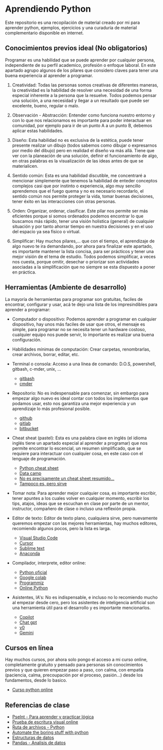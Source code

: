 # Aprendiendo Python

Este repositorio es una recopilación de material creado por mi para aprender python, ejemplos, ejercicios y una curaduria de material complementario disponible en internet.

## Conocimientos previos ideal (No obligatorios)

Programar es una habilidad que se puede aprender por cualquier persona, independiente de su perfil academico, profesión o enfoque laboral. En este apartado agrupo algunos de los pilares que considero claves para tener una buena experiencia al aprender a programar.

1. Creatividad: Todas las personas somos creativas de diferentes maneras, la creatividad es la habilidad de resolver una necesidad de una forma especial inherente a la persona que la resuelve. Todos podemos pensar una solución, a una necesidad y llegar a un resultado que puede ser excelente, bueno, regular o malo.

2. Observación - Abstracción: Entender como funciona nuestro entorno y con lo que nos relacionamos es importante para poder interactuar en comunidad, por ejemplo para ir de un punto A a un punto B, debemos aplicar estas habilidades.

3. Diseño: Esta habilidad no es exclusiva de la estética, puede tener presente realizar un dibujo (todos sabemos como dibujar o expresarnos por medio del dibujo) pero en realidad el diseño va más allá. Tiene que ver con la planeación de una solución, definir el funcionamiento de algo, en otras palabras es la visualización de las ideas antes de que se materialicen.

4. Sentido común: Esta es una habilidad discutible, me concentraré a mencionar simplemente que tenemos la habilidad de enteder conceptos complejos casi que por instinto o experiencia, algo muy sencillo aprendemos que el fuego quema y no es necesario recordarlo, el sentido común nos permite proteger la vida, tomar buenas decisiones, tener éxito en las interacciones con otras personas.

5. Orden: Organizar, ordenar, clasificar. Este pilar nos permite ser más eficientes porque si somos ordenados podemos encontrar lo que buscamos más rápido, tener una visión holistica (general) de cualquier situación y por tanto ahorrar tiempo en nuestra decisiones y en el uso del espacio ya sea fisico o virtual.

6. Simplificar: Hay muchos pilares,... que con el tiempo, el aprendizaje de algo nuevo te ira demandando, por ahora para finalizar este apartado, es importante mantener la lista concisa, para ser prácticos y tener una mejor visión de el tema de estudio. Todos podemos simplificar, a veces nos cuesta, porque omitir, desechar o priorizar son actividades asociadas a la simplificación que no siempre se esta dispuesto a poner en práctica.

## Herramientas (Ambiente de desarrollo)

La mayoría de herramientas para programar son gratuitas, faciles de encontrar, configurar y usar, acá te dejo una lista de los impresindibles para aprender a programar:

- Computador o dispositivo: Podemos aprender a programar en cualquier dispositivo, hay unos más faciles de usar que otros, el mensaje es simple, para programar no se necesita tener un hardware costoso, cualquier equipo nos puede servir, lo importante es realizar una buena configuración.
  
- Habilidades mínimas de computación: Crear carpetas, renombrarlas, crear archivos, borrar, editar, etc.

- Terminal o consola: Acceso a una línea de comando: D.O.S, powershell, gitbash, c-mder, unix, ...
    - [gitbash](https://git-scm.com/downloads)
    - [cmder](https://cmder.app/)
  
- Repositorio: No es indespensable para comenzar, sin embargo para empezar algo nuevo es ideal contar con todos los implementos que podamos usar, esto nos garantiza una mejor experiencia y un aprendizaje lo más profesional posible.
    - [github](https://github.com/)
    - [gitlab](https://about.gitlab.com/)
    - [bitbucket](https://bitbucket.org/)

- Cheat sheat (pastel): Esta es una palabra clave en inglés (el idioma inglés tiene un apartado especial al aprender a programar) que nos permite encontrar lo escencial, un resumen simplificado, que se requiere para interactuar con cualquier cosa, en este caso con el lenguaje de programación.
    - [Python cheat sheet](https://perso.limsi.fr/pointal/_media/python:cours:mementopython3-english.pdf)
    - [Data camp](https://www.datacamp.com/cheat-sheet/getting-started-with-python-cheat-sheet)
    - [No es precisamente un cheat sheet resumido...](https://www.pythoncheatsheet.org/)
    - [Tampoco es, pero sirve](https://www.codewithharry.com/blogpost/python-cheatsheet/)
      
- Tomar nota: Para aprender mejor cualquier cosa, es importante escribir, tener apuntes a los cuales volver en cualquier momento, escribir los tips, atajos, ideas que se escuchan en clase por parte de un mentor, instructor, compañero de clase o incluso una reflexión propia.

- Editor de texto: Editor de texto plano, cualquiera sirve, pero nuevamente queremos empezar con las mejores herramientas, hay muchos editores, recomiendo algunos pocos, pero la lista es larga.
    - [Visual Studio Code](https://code.visualstudio.com/)
    - [Cursor](https://www.cursor.com/)
    - [Sublime text](https://www.sublimetext.com/)
    - [Anaconda](https://www.anaconda.com/download)

- Compilador, interprete, editor online:
    - [Python oficial](https://www.python.org/)
    - [Google colab](https://colab.google/)
    - [Programmiz](https://www.programiz.com/python-programming/online-compiler/)
    - [Online Python](https://www.online-python.com/)
 
- Asistentes, IA's: No es indispensable, e incluso no lo recomiendo mucho al empezar desde cero, pero los asistentes de inteligencia artificial son una herramienta útil para el desarrollo y es importante mencionarlos.
    - [Copilot](https://github.com/features/copilot)
    - [Chat gpt](https://chatgpt.com/)
    - [v0](https://v0.dev/)
    - [Gemini](https://gemini.google.com/app?hl=es)
 
## Cursos en línea

Hay muchos cursos, por ahora solo pongo el acceso a mi curso online, completamente gratuito y pensado para personas sin conocimientos previos y que quieren empezar paso a paso, con calma, con empatía (paciencia, calma, precoupación por el proceso, pasión...) desde los fundamentos, desde lo basico.

  - [Curso python online](https://xacarana.com/python.html)

## Referencias de clase

- [PseInt - Para aprender y practicar lógica](https://pseint.sourceforge.net/)
- [Prueba de escritura visual online](https://pythontutor.com/)
- [Ruta de archivos - Python](https://es.stackoverflow.com/questions/593072/qu%C3%A9-es-el-directorio-de-trabajo-actual-c%C3%B3mo-lo-determino-y-c%C3%B3mo-lo-cambio)
- [Automate the boring stuff with python](https://automatetheboringstuff.com/)
- [Estructuras de datos](https://www.geeksforgeeks.org/differences-and-applications-of-list-tuple-set-and-dictionary-in-python/)
- [Pandas - Analisis de datos](https://pandas.pydata.org/)
